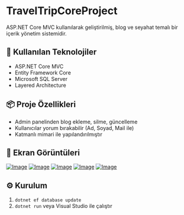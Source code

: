 # TravelTripCoreProject

ASP.NET Core MVC kullanılarak geliştirilmiş, blog ve seyahat temalı bir içerik yönetim sistemidir.

## 🚀 Kullanılan Teknolojiler

- ASP.NET Core MVC
- Entity Framework Core
- Microsoft SQL Server
- Layered Architecture

## 📦 Proje Özellikleri

- Admin panelinden blog ekleme, silme, güncelleme
- Kullanıcılar yorum bırakabilir (Ad, Soyad, Mail ile)
- Katmanlı mimari ile yapılandırılmıştır

## 📸 Ekran Görüntüleri
[![Image](https://i.hizliresim.com/519qsh5.png)](https://hizliresim.com/519qsh5)
[![Image](https://i.hizliresim.com/8vzgxlq.png)](https://hizliresim.com/8vzgxlq)
[![Image](https://i.hizliresim.com/n0ct4zb.png)](https://hizliresim.com/n0ct4zb)
[![Image](https://i.hizliresim.com/c5z2zao.png)](https://hizliresim.com/c5z2zao)
[![Image](https://i.hizliresim.com/1m0pklq.png)](https://hizliresim.com/1m0pklq)

## ⚙️ Kurulum

1. `dotnet ef database update`
2. `dotnet run` veya Visual Studio ile çalıştır

